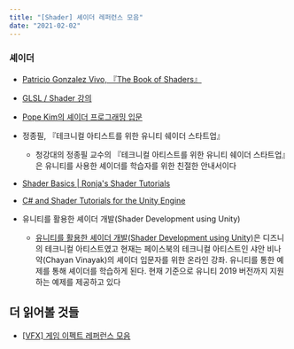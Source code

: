 ```yaml
---
title: "[Shader] 셰이더 레퍼런스 모음"
date: "2021-02-02"
---
```


### 셰이더

- [Patricio Gonzalez Vivo, 『The Book of Shaders』](https://thebookofshaders.com/?lan=kr)

- [GLSL / Shader 강의](https://www.opentutorials.org/module/3659)

- [Pope Kim의 셰이더 프로그래밍 입문](https://sungkukpark.github.io/shader_programming_intro_1/)

- 정종필, 『테크니컬 아티스트를 위한 유니티 쉐이더 스타트업』
  - 청강대의 정종필 교수의 『테크니컬 아티스트를 위한 유니티 쉐이더 스타트업』은 유니티를 사용한 셰이더를 학습자를 위한 친절한 안내서이다

- [Shader Basics | Ronja's Shader Tutorials](https://www.ronja-tutorials.com/basics.html)

- [C# and Shader Tutorials for the Unity Engine](https://catlikecoding.com/unity/tutorials/)

- 유니티를 활용한 셰이더 개발(Shader Development using Unity)
    - <a href="https://shaderdev.com/" target="_blank">유니티를 활용한 셰이더 개발(Shader Development using Unity)</a>은 디즈니의 테크니컬 아티스트였고 현재는 페이스북의 테크니컬 아티스트인 샤안 비나약(Chayan Vinayak)의 셰이더 입문자를 위한 온라인 강좌. 유니티를 통한 예제를 통해 셰이더를 학습하게 된다. 현재 기준으로 유니티 2019 버전까지 지원하는 예제를 제공하고 있다

## 더 읽어볼 것들

- [[VFX] 게임 이펙트 레퍼런스 모음](https://sungkukpark.github.io/vfx_game_effect_references/)
